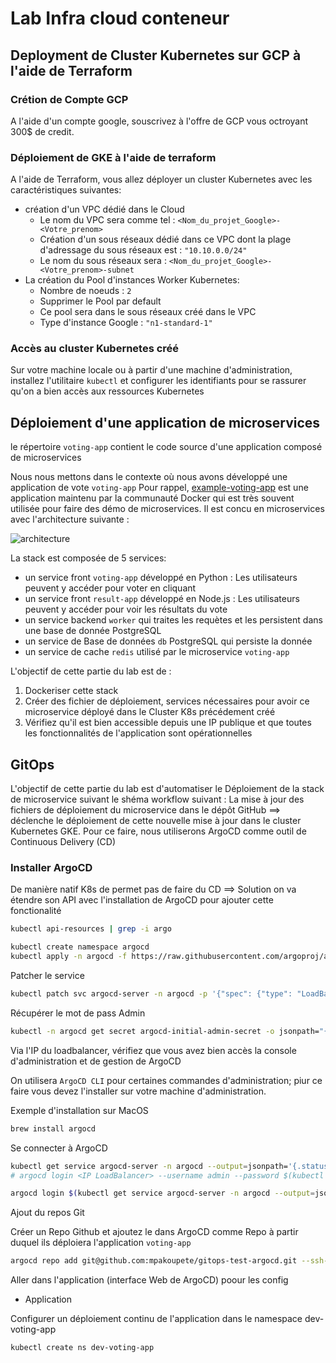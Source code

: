 # Lab Infra cloud conteneur 

## Deployment de Cluster Kubernetes sur GCP à l'aide de Terraform

### Crétion de Compte GCP
A l'aide d'un compte google, souscrivez à l'offre de GCP vous octroyant 300$ de credit.

### Déploiement de GKE à l'aide de terraform
A l'aide de Terraform, vous allez déployer un cluster Kubernetes avec les caractéristiques suivantes:
* création d'un VPC dédié dans le Cloud
  * Le nom du VPC sera comme tel : `<Nom_du_projet_Google>-<Votre_prenom>`
  * Création d'un sous réseaux dédié dans ce VPC dont la plage d'adressage du sous réseaux est : `"10.10.0.0/24"`
  * Le nom du sous réseaux sera : `<Nom_du_projet_Google>-<Votre_prenom>-subnet`
* La création du Pool d'instances Worker Kubernetes:
  * Nombre de noeuds : `2`
  * Supprimer le Pool par default
  * Ce pool sera dans le sous réseaux créé dans le VPC
  * Type d'instance Google : `"n1-standard-1"`

### Accès au cluster Kubernetes créé
Sur votre machine locale ou à partir d'une machine d'administration, installez l'utilitaire `kubectl` et configurer les identifiants pour se rassurer qu'on a bien accès aux ressources Kubernetes

## Déploiement d'une application de microservices

le répertoire `voting-app` contient le code source d'une application composé de microservices

Nous nous mettons dans le contexte où nous avons développé une application de vote `voting-app`
Pour rappel, [example-voting-app](https://github.com/dockersamples/example-voting-app) est une application maintenu par la communauté Docker qui est très souvent utilisée pour faire des démo de microservices.
Il est concu en microservices avec l'architecture suivante :

![architecture](https://user-images.githubusercontent.com/59444079/202094328-30a5cb07-f33b-40bf-828a-7dc5de405bb7.png)

La stack est composée de 5 services:
* un service front `voting-app` développé en Python : Les utilisateurs peuvent y accéder pour voter en cliquant
* un service front `result-app` développé en Node.js : Les utilisateurs peuvent y accéder pour voir les résultats du vote
* un service backend `worker` qui traites les requètes et les persistent dans une base de donnée PostgreSQL
* un service de Base de données `db` PostgreSQL qui persiste la donnée
* un service de cache `redis` utilisé par le microservice `voting-app`

L'objectif de cette partie du lab est de :
1. Dockeriser cette stack
2. Créer des fichier de déploiement, services nécessaires pour avoir ce microservice déployé dans le Cluster K8s précédement créé
3. Vérifiez qu'il est bien accessible depuis une IP publique et que toutes les fonctionnalités de l'application sont opérationnelles
## GitOps

L'objectif de cette partie du lab est d'automatiser le Déploiement de la stack de microservice suivant le shéma workflow suivant :
La mise à jour des fichiers de déploiement du microservice dans le dépôt GitHub ==> déclenche le déploiement de cette nouvelle mise à jour dans le cluster Kubernetes GKE.
Pour ce faire, nous utiliserons ArgoCD comme outil de Continuous Delivery (CD)
### Installer ArgoCD

De manière natif K8s de permet pas de faire du CD ==> Solution on va étendre son API avec l'installation de ArgoCD pour ajouter cette fonctionalité

```bash
kubectl api-resources | grep -i argo
```

```bash
kubectl create namespace argocd
kubectl apply -n argocd -f https://raw.githubusercontent.com/argoproj/argo-cd/stable/manifests/install.yaml
```

Patcher le service

```bash
kubectl patch svc argocd-server -n argocd -p '{"spec": {"type": "LoadBalancer"}}'
```

Récupérer le mot de pass Admin
```bash
kubectl -n argocd get secret argocd-initial-admin-secret -o jsonpath="{.data.password}" | base64 -d
```
Via l'IP du loadbalancer, vérifiez que vous avez bien accès la console d'administration et de gestion de ArgoCD

On utilisera `ArgoCD CLI` pour certaines commandes d'administration; piur ce faire vous devez l'installer sur votre machine d'administration.

Exemple d'installation sur MacOS
```bash
brew install argocd
```

Se connecter à ArgoCD

```bash
kubectl get service argocd-server -n argocd --output=jsonpath='{.status.loadBalancer.ingress[0].ip}'
# argocd login <IP LoadBalancer> --username admin --password $(kubectl -n argocd get secret argocd-initial-admin-secret -o jsonpath="{.data.password}" | base64 -d; echo) --insecure

argocd login $(kubectl get service argocd-server -n argocd --output=jsonpath='{.status.loadBalancer.ingress[0].ip}') --username admin --password $(kubectl -n argocd get secret argocd-initial-admin-secret -o jsonpath="{.data.password}" | base64 -d; echo) --insecure

```

Ajout du repos Git

Créer un Repo Github et ajoutez le dans ArgoCD comme Repo à partir duquel ils déploiera l'application `voting-app`

```bash
argocd repo add git@github.com:mpakoupete/gitops-test-argocd.git --ssh-private-key-path ~/.ssh/id_rsa
```

Aller dans l'application (interface Web de ArgoCD) poour les config
- Application

Configurer un déploiement continu de l'application dans le namespace dev-voting-app

```bash
kubectl create ns dev-voting-app
```

